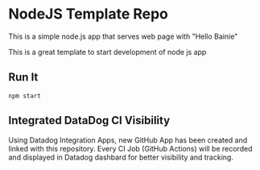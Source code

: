 # NodeJS Template Repo

This is a simple node.js app that serves web page with "Hello Bainie"

This is a great template to start development of node js app

## Run It

`npm start`

## Integrated DataDog CI Visibility

Using Datadog Integration Apps, new GitHub App has been created and linked with this repository.
Every CI Job (GitHub Actions) will be recorded and displayed in Datadog dashbard for better visibility and tracking.
